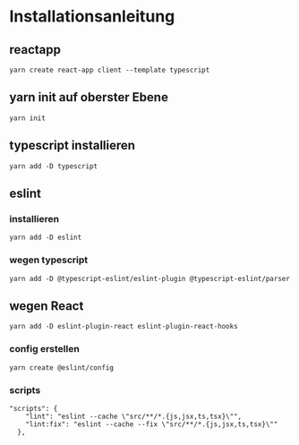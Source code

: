 # Installationsanleitung

## reactapp

```
yarn create react-app client --template typescript
```

## yarn init auf oberster Ebene
```
yarn init
```

## typescript installieren

```
yarn add -D typescript
```

## eslint

### installieren

```shell
yarn add -D eslint
```

### wegen typescript

```shell
yarn add -D @typescript-eslint/eslint-plugin @typescript-eslint/parser
```

## wegen React

```shell
yarn add -D eslint-plugin-react eslint-plugin-react-hooks
```

### config erstellen

```shell
yarn create @eslint/config
```

### scripts

```shell
"scripts": {
    "lint": "eslint --cache \"src/**/*.{js,jsx,ts,tsx}\"",
    "lint:fix": "eslint --cache --fix \"src/**/*.{js,jsx,ts,tsx}\""
  },
```